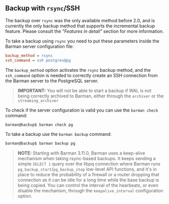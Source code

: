 ## Backup with `rsync`/SSH

The backup over `rsync` was the only available method before 2.0, and
is currently the only backup method that supports the incremental
backup feature. Please consult the _"Features in detail"_ section for
more information.

To take a backup using `rsync` you need to put these parameters inside
the Barman server configuration file:

``` ini
backup_method = rsync
ssh_command = ssh postgres@pg
```

The `backup_method` option activates the `rsync` backup method, and
the `ssh_command` option is needed to correctly create an SSH
connection from the Barman server to the PostgreSQL server.

> **IMPORTANT:** You will not be able to start a backup if WAL is not
> being correctly archived to Barman, either through the `archiver` or
> the `streaming_archiver`

To check if the server configuration is valid you can use the `barman
check` command:

``` bash
barman@backup$ barman check pg
```

To take a backup use the `barman backup` command:

``` bash
barman@backup$ barman backup pg
```

> **NOTE:**
> Starting with Barman 3.11.0, Barman uses a keep-alive mechanism when taking
> rsync-based backups. It keeps sending a simple `SELECT 1` query over the
> libpq connection where Barman runs `pg_backup_start`/`pg_backup_stop`
> low-level API functions, and it's in place to reduce the probability of a firewall or
> a router dropping that connection as it can be idle for a long time while the base
> backup is being copied. You can control the interval of the hearbeats, or even
> disable the mechanism, through the `keepalive_interval` configuration option.
